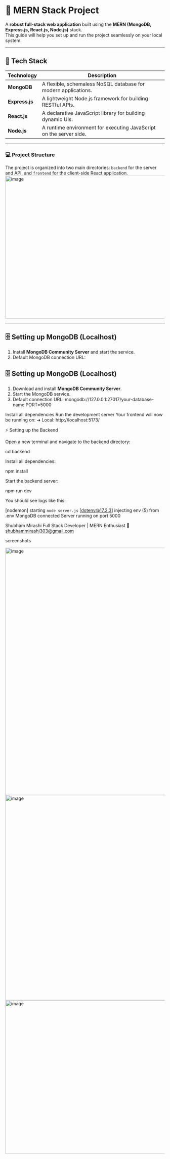 # 🚀 MERN Stack Project

A **robust full-stack web application** built using the **MERN (MongoDB, Express.js, React.js, Node.js)** stack.  
This guide will help you set up and run the project seamlessly on your local system.

---

## 🧠 Tech Stack

| Technology | Description |
|-------------|-------------|
| **MongoDB** | A flexible, schemaless NoSQL database for modern applications. |
| **Express.js** | A lightweight Node.js framework for building RESTful APIs. |
| **React.js** | A declarative JavaScript library for building dynamic UIs. |
| **Node.js** | A runtime environment for executing JavaScript on the server side. |

---


### 💻 Project Structure

The project is organized into two main directories: `backend` for the server and API, and `frontend` for the client-side React application.
<img width="545" height="452" alt="image" src="https://github.com/user-attachments/assets/874b0af2-ca29-412e-a2c0-e65e68f1654f" />

---



## 🗄️ Setting up MongoDB (Localhost)

1. Install **MongoDB Community Server** and start the service.
2. Default MongoDB connection URL:

## 🗄️ Setting up MongoDB (Localhost)

1. Download and install **MongoDB Community Server**.
2. Start the MongoDB service.
3. Default connection URL:  mongodb://127.0.0.1:27017/your-database-name PORT=5000




Install all dependencies
Run the development server
Your frontend will now be running on: ➜ Local: http://localhost:5173/

⚡ Setting up the Backend

Open a new terminal and navigate to the backend directory:

cd backend


Install all dependencies:

npm install


Start the backend server:

npm run dev


You should see logs like this:

[nodemon] starting `node server.js`
[dotenv@17.2.3] injecting env (5) from .env
MongoDB connected
Server running on port 5000



Shubham Mirashi
Full Stack Developer | MERN Enthusiast
📧 shubhammirashi303@gmail.com


screenshots

<img width="1911" height="782" alt="image" src="https://github.com/user-attachments/assets/bd283130-b0e9-4ba3-8c11-6a65e03c57c0" />
<img width="746" height="649" alt="image" src="https://github.com/user-attachments/assets/5f5642ab-1087-4dab-bd96-ba3847c13665" />
<img width="1877" height="486" alt="image" src="https://github.com/user-attachments/assets/b00100cb-3eab-4eb3-81b0-a9f536b6c6ca" />



